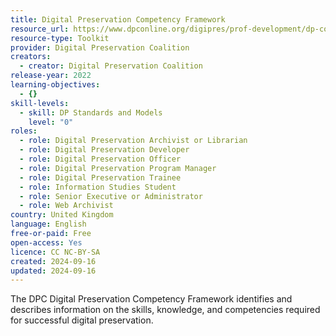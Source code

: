 ```yaml
---
title: Digital Preservation Competency Framework
resource_url: https://www.dpconline.org/digipres/prof-development/dp-competency
resource-type: Toolkit
provider: Digital Preservation Coalition
creators:
  - creator: Digital Preservation Coalition
release-year: 2022
learning-objectives:
  - {}
skill-levels:
  - skill: DP Standards and Models
    level: "0"
roles:
  - role: Digital Preservation Archivist or Librarian
  - role: Digital Preservation Developer
  - role: Digital Preservation Officer
  - role: Digital Preservation Program Manager
  - role: Digital Preservation Trainee
  - role: Information Studies Student
  - role: Senior Executive or Administrator
  - role: Web Archivist
country: United Kingdom
language: English
free-or-paid: Free
open-access: Yes
licence: CC NC-BY-SA
created: 2024-09-16
updated: 2024-09-16
---
```

The DPC Digital Preservation Competency Framework identifies and describes information on the skills, knowledge, and competencies required for successful digital preservation.
